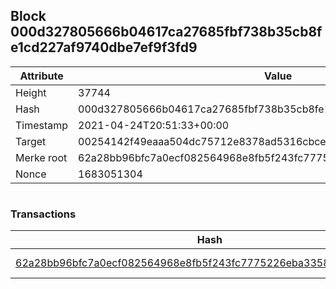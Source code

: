 ## Block 000d327805666b04617ca27685fbf738b35cb8fe1cd227af9740dbe7ef9f3fd9

Attribute | Value
--- | ---
Height | 37744
Hash | 000d327805666b04617ca27685fbf738b35cb8fe1cd227af9740dbe7ef9f3fd9
Timestamp | 2021-04-24T20:51:33+00:00
Target | 00254142f49eaaa504dc75712e8378ad5316cbcead634704b3734b6271167cc4
Merke root | 62a28bb96bfc7a0ecf082564968e8fb5f243fc7775226eba33582bcddb5a60d2
Nonce | 1683051304

```

```

### Transactions

Hash | Amount
--- | ---
[62a28bb96bfc7a0ecf082564968e8fb5f243fc7775226eba33582bcddb5a60d2](62a28bb96bfc7a0ecf082564968e8fb5f243fc7775226eba33582bcddb5a60d2.md) | 10.00000000 SKEPTI 
